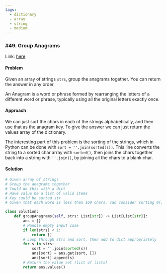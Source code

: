 ```yaml
---
tags:
  - dictionary
  - array
  - string
  - medium
---
```


### \#49. Group Anagrams

Link: [here](https://leetcode.com/problems/group-anagrams/description/)

#### Problem
Given an array of strings `strs`, group the anagrams together. You can return the answer in any order.

An Anagram is a word or phrase formed by rearranging the letters of a different word or phrase, typically using all the original letters exactly once.

#### Approach
We can just sort the chars in each of the strings alphabetically, and then use that as the anagram key. To give the answer we can just return the values array of the dictionary.

The interesting part of this problem is the sorting of the strings, which in Python can be done with `sort = ''.join(sorted(s))`. This line converts the string to a sorted char array with `sorted()`, then joins the chars together back into a string with `''.join()`, by joining all the chars to a blank char.

#### Solution
```python 
# Given array of strings
# Group the anagrams together
# Could do this with a dict 
# Have value be a list of valid items
# Key could be sorted str
# Given that each word is less than 100 chars, can consider sorting 0(1) (kinda)

class Solution:
    def groupAnagrams(self, strs: List[str]) -> List[List[str]]:
        ans = {}
        # Handle empty input case
        if len(strs) < 1:
            return []
        # Loop through strs and sort, then add to dict appropriately 
        for s in strs:
            sort = ''.join(sorted(s))
            ans[sort] = ans.get(sort, [])
            ans[sort].append(s)
        # Return the value set (list of lists)
        return ans.values()
```
